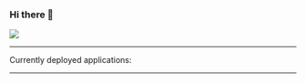 ### Hi there 👋

![](https://komarev.com/ghpvc/?username=Kurdzik)

<hr>
Currently deployed applications:
<hr>

